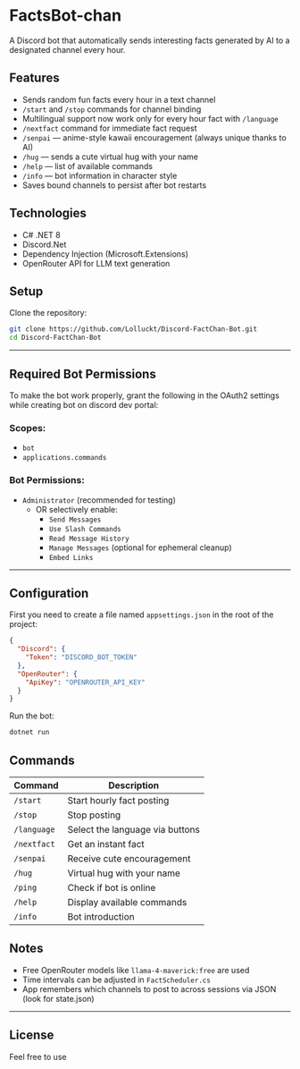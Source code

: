 # FactsBot-chan

A Discord bot that automatically sends interesting facts generated by AI to a designated channel every hour.

## Features

- Sends random fun facts every hour in a text channel
- `/start` and `/stop` commands for channel binding
- Multilingual support now work only for every hour fact with `/language`
- `/nextfact` command for immediate fact request
- `/senpai` — anime-style kawaii encouragement (always unique thanks to AI)
- `/hug` — sends a cute virtual hug with your name
- `/help` — list of available commands
- `/info` — bot information in character style
- Saves bound channels to persist after bot restarts

## Technologies

- C# .NET 8
- Discord.Net
- Dependency Injection (Microsoft.Extensions)
- OpenRouter API for LLM text generation

## Setup

Clone the repository:
   ```bash
   git clone https://github.com/Lolluckt/Discord-FactChan-Bot.git
   cd Discord-FactChan-Bot
   ```
---

## Required Bot Permissions

To make the bot work properly, grant the following in the OAuth2 settings while creating bot on discord dev portal:

### Scopes:
- `bot`
- `applications.commands`

### Bot Permissions:
- `Administrator` (recommended for testing)
  - OR selectively enable:
    - `Send Messages`
    - `Use Slash Commands`
    - `Read Message History`
    - `Manage Messages` (optional for ephemeral cleanup)
    - `Embed Links`

---
   
## Configuration

First you need to create a file named `appsettings.json` in the root of the project:

```json
{
  "Discord": {
    "Token": "DISCORD_BOT_TOKEN"
  },
  "OpenRouter": {
    "ApiKey": "OPENROUTER_API_KEY"
  }
}
```
Run the bot:
   ```bash
   dotnet run
   ```

## Commands

| Command      | Description |
|--------------|-------------|
| `/start`     | Start hourly fact posting |
| `/stop`      | Stop posting |
| `/language`  | Select the language via buttons |
| `/nextfact`  | Get an instant fact |
| `/senpai`    | Receive cute encouragement |
| `/hug`       | Virtual hug with your name |
| `/ping`      | Check if bot is online |
| `/help`      | Display available commands |
| `/info`      | Bot introduction |

## Notes

- Free OpenRouter models like `llama-4-maverick:free` are used
- Time intervals can be adjusted in `FactScheduler.cs`
- App remembers which channels to post to across sessions via JSON (look for state.json)

---

## License

Feel free to use
